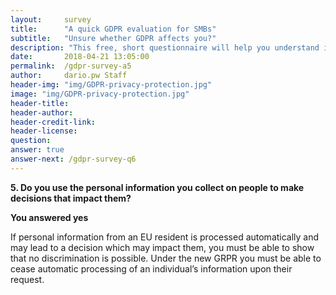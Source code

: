 ```yaml
---
layout:     survey
title:      "A quick GDPR evaluation for SMBs"
subtitle:   "Unsure whether GDPR affects you?"
description: "This free, short questionnaire will help you understand if you need to take action regarding GDPR. Take two minutes to see where you fall and get important information on how to take the next steps."
date:       2018-04-21 13:05:00
permalink:  /gdpr-survey-a5
author:     dario.pw Staff
header-img: "img/GDPR-privacy-protection.jpg"
image: "img/GDPR-privacy-protection.jpg"
header-title:
header-author:
header-credit-link:
header-license:
question:
answer: true
answer-next: /gdpr-survey-q6
---
```


**5. Do you use the personal information you collect on people to make decisions that impact them?**

**You answered yes**

If personal information from an EU resident is processed automatically and may lead to a decision which may impact them, you must be able to show that no discrimination is possible. Under the new GRPR you must be able to cease automatic processing of an individual’s information upon their request.
